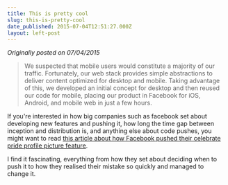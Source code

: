 ```yaml
---
title: This is pretty cool
slug: this-is-pretty-cool
date_published: 2015-07-04T12:51:27.000Z
layout: left-post
---
```


*Originally posted on 07/04/2015*

>We suspected that mobile users would constitute a majority of our traffic. Fortunately, our web stack provides simple abstractions to deliver content optimized for desktop and mobile. Taking advantage of this, we developed an initial concept for desktop and then reused our code for mobile, placing our product in Facebook for iOS, Android, and mobile web in just a few hours.

If you're interested in how big companies such as facebook set about developing new features and pushing it, how long the time gap between inception and distribution is, and anything else about code pushes, you might want to read [this article about how Facebook pushed their celebrate pride profile picture feature](https://code.facebook.com/posts/778505998932780/72-hours-to-launch-celebrate-pride/). 

I find it fascinating, everything from how they set about deciding when to push it to how they realised their mistake so quickly and managed to change it. 
